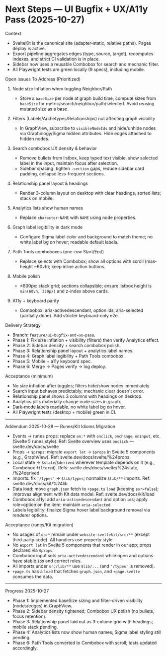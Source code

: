 # Next Steps — UI Bugfix + UX/A11y Pass (2025-10-27)

Context
- SvelteKit is the canonical site (adapter-static, relative paths). Pages deploy is active.
- Export pipeline aggregates edges (type, source, target), recomputes indexes, and strict CI validation is in place.
- Sidebar now uses a reusable Combobox for search and mechanic filter.
- All Playwright tests are green locally (9 specs), including mobile.

Open Issues To Address (Prioritized)
1) Node size inflation when toggling Neighbor/Path
   - Store a `baseSize` per node at graph build time; compute sizes from `baseSize` for metric/search/neighbor/path/selected. Avoid reusing mutated size as a base.

2) Filters (Labels/Archetypes/Relationships) not affecting graph visibility
   - In GraphView, subscribe to `visibleNodeIds` and hide/unhide nodes via Graphology/Sigma hidden attributes. Hide edges attached to hidden nodes.

3) Search combobox UX density & behavior
   - Remove bullets from listbox, keep typed text visible, show selected label in the input, maintain focus after selection.
   - Sidebar spacing: tighten `.section` gaps, reduce sidebar card padding, collapse less-frequent sections.

4) Relationship panel layout & headings
   - Render 3-column layout on desktop with clear headings, sorted lists; stack on mobile.

5) Analytics lists show human names
   - Replace `character:NAME` with `NAME` using node properties.

6) Graph label legibility in dark mode
   - Configure Sigma label color and background to match theme; no white label bg on hover; readable default labels.

7) Path Tools comboboxes (one-row Start/End)
   - Replace selects with Combobox; show all options with scroll (max-height ~60vh); keep inline action buttons.

8) Mobile polish
   - ≤800px: stack grid; sections collapsible; ensure listbox height is `min(60vh, 320px)` and z-index above cards.

9) A11y + keyboard parity
   - Combobox: aria-activedescendant, option ids, aria-selected (partially done). Add stricter keyboard-only e2e.

Delivery Strategy
- Branch: `feature/ui-bugfix-and-ux-pass`.
- Phase 1: Fix size inflation + visibility (filters) then verify Analytics effect.
- Phase 2: Sidebar density + search combobox polish.
- Phase 3: Relationship panel layout + analytics label names.
- Phase 4: Graph label legibility + Path Tools combobox.
- Phase 5: Mobile + a11y keyboard spec.
- Phase 6: Merge → Pages verify → log deploy.

Acceptance (minimum)
- No size inflation after toggles; filters hide/show nodes immediately.
- Search input behaves predictably; mechanic clear doesn't error.
- Relationship panel shows 3 columns with headings on desktop.
- Analytics pills materially change node sizes in graph.
- Dark-mode labels readable, no white label bg on hover.
- All Playwright tests (desktop + mobile) green in CI.

---

Addendum 2025-10-28 — Runes/Kit Idioms Migration

- Events → runes props: replace `on:*` with `onclick`, `onchange`, `oninput`, etc. (Svelte 5 runes style). Ref: Svelte overview uses `onclick` — svelte.dev/docs/svelte
- Props → `$props`: migrate `export let` → `$props` in Svelte 5 components (e.g., GraphView). Ref: svelte.dev/docs/svelte/%24props
- Local state → `$state`/`$derived` wherever template depends on it (e.g., Combobox `filtered`). Refs: svelte.dev/docs/svelte/%24state, /%24derived
- Imports: fix `'/types'` → `$lib/types`; normalize `$lib/**` imports. Ref: svelte.dev/docs/kit/%24lib
- Data load: move `graph.json` fetch to `+page.ts` `load` (keeping `ssr=false`); improves alignment with Kit data model. Ref: svelte.dev/docs/kit/load
- Combobox a11y: add `aria-activedescendant` and option `id`s; apply role=option on the item; maintain `aria-selected`.
- Labels legibility: finalize Sigma hover label background removal via renderer options.

Acceptance (runes/Kit migration)
- No usages of `on:*` remain under `website-sveltekit/src/**` (except third‑party code). All handlers use property style.
- No `export let` in Svelte 5 components that render in our app; props declared via `$props`.
- Combobox input sets `aria-activedescendant` while open and options have stable `id`s and correct roles.
- All imports under `src/lib/**` use `$lib/...` (and `'/types'` is removed).
- `+page.ts` has a `load` that fetches `graph.json`, and `+page.svelte` consumes the data.

---

Progress 2025-10-27
- Phase 1: Implemented baseSize sizing and filter-driven visibility (nodes/edges) in GraphView.
- Phase 2: Sidebar density tightened; Combobox UX polish (no bullets, focus retention).
- Phase 3: Relationship panel laid out as 3-column grid with headings; mobile stack pending.
- Phase 4: Analytics lists now show human names; Sigma label styling still pending.
- Phase 6: Path Tools converted to Combobox with scroll; tests updated accordingly.
